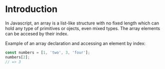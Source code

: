 # Introduction

In Javascript, an array is a list-like structure with no fixed length which can hold any type of primitives or ojects, even mixed types. The array elements can be accesed by their index.

Example of an array declaration and accessing an element by index:

```javascript
const numbers = [1, 'two', 3, 'four'];
numbers[2];
// => 3
```
